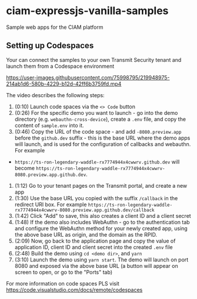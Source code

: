 # ciam-expressjs-vanilla-samples
Sample web apps for the CIAM platform

## Setting up Codespaces
Your can connect the samples to your own Transmit Security tenant and launch them from a Codespace environment



https://user-images.githubusercontent.com/75998795/219948975-214ab1d6-580b-4229-b12d-42ff6b3759fd.mp4



The video describes the following steps:

1. (0:10) Launch code spaces via the `<> Code` button
1. (0:26) For the specific demo you want to launch - go into the demo directory (e.g.
   `webauthn-cross-device`), create a `.env` file, and copy the content of
`sample.env` into it.
1. (0:46) Copy the URL of the code space - and add `-8080.preview.app` before the
   `github.dev` suffix - this is the base URL where the demo apps will
launch, and is used for the configuration of
callbacks and webauthn. For example
- `https://ts-ron-legendary-waddle-rx7774944x4cwwrv.github.dev` will become
  `https://ts-ron-legendary-waddle-rx7774944x4cwwrv-8080.preview.app.github.dev`.
1. (1:12) Go to your tenant pages on the Transmit portal, and create a new app
1. (1:30) Use the base URL you copied with the suffix `/callback` in the redirect URI
   box. For example
`https://ts-ron-legendary-waddle-rx7774944x4cwwrv-8080.preview.app.github.dev/callback`
1. (1:42) Click "Add" to save, this also creates a client ID and a client secret
1. (1:48) If the demo also includes WebAuthn - go to the authentication tab and configure the WebAuthn method for your
   newly created app, using the above base URL as origin, and the domain as the
RPID.
1. (2:09) Now, go back to the application page and copy the value of application ID, client ID and client secret into the created `.env` file
1. (2:48) Build the demo using `cd <demo dir>`, and `yarn`
1. (3:10) Launch the demo using `yarn start`. The demo will launch on port 8080 and
   exposed via the above base URL (a button will appear on screen to open, or go
to the "Ports" tab)


For more information on code spaces PLS visit https://code.visualstudio.com/docs/remote/codespaces
